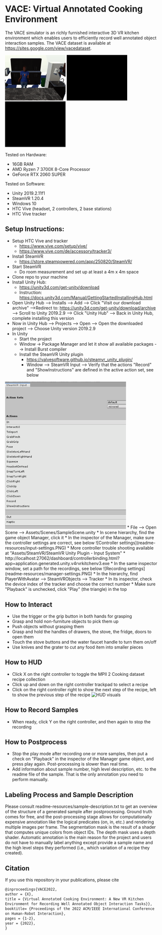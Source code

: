 # VACE: Virtual Annotated Cooking Environment

The VACE simulator is an richly furnished interactive 3D VR kitchen environment which enables users to efficiently record well annotated object interaction samples. The VACE dataset is available at https://sites.google.com/view/vacedataset.

 <p float="center">
   <img src="readme-resources/cuc-color.gif" width="200" />
   <img src="readme-resources/cucumber-depth.gif" width="200" /> 
   <img src="readme-resources/cucumber-seg.gif" width="200" />
 </p>

Tested on Hardware:
* 16GB RAM
* AMD Ryzen 7 3700X 8-Core Processor
* GeForce RTX 2060 SUPER

Tested on Software:
* Unity 2019.2.11f1
* SteamVR 1.20.4
* Windows 10
* HTC Vive (headset, 2 controllers, 2 base stations)
* HTC Vive tracker

## Setup Instructions:
* Setup HTC Vive and tracker
  * https://www.vive.com/setup/vive/
  * https://www.vive.com/de/accessory/tracker3/
* Install SteamVR
  * https://store.steampowered.com/app/250820/SteamVR/
* Start SteamVR
  * Do room measurement and set up at least a 4m x 4m space
* Clone repo to your machine
* Install Unity Hub: 
  * https://unity3d.com/get-unity/download
  * Instruction: https://docs.unity3d.com/Manual/GettingStartedInstallingHub.html
* Open Unity Hub --> Installs --> Add --> Click "Visit our download archive" -->Redirect to: https://unity3d.com/get-unity/download/archive --> Scroll to Unity 2019.2.9 --> Click "Unity Hub" --> Back in Unity Hub, complete installing this version
* Now in Unity Hub --> Projects --> Open --> Open the downloaded project --> Choose Unity version 2019.2.9
* In Unity
  * Start the project
  * Window -> Package Manager and let it show all available packages --> Install Burst compiler
  * Install the SteamVR Unity plugin
    * https://valvesoftware.github.io/steamvr_unity_plugin/
    * Window --> SteamVR Input --> Verify that the actions "Record" and "ShowInstructions" are defined in the active action set, see below
<img src="readme-resources/steamvrinput-settings.PNG" alt="Action set settings" width="400">
  * File --> Open Scene --> Assets/Scenes/SampleScene.unity
  * In scene hierarchy, find the game object Manager, click it
  * In the inspector of the Manager, make sure the controller settings are correct, see below
![Controller settings](readme-resources/input-settings.PNG)
  * More controller trouble shooting available at "Assets/SteamVR/SteamVR Unity Plugin - Input System"
    * http://localhost:27062/dashboard/controllerbinding.html?app=application.generated.unity.v4rvrkitchenv3.exe
  * In the same inspector window, set a path for the recordings, see below
![Recording settings](readme-resources/manager-settings.PNG)
  * In the hierarchy, find PlayerWithAvatar --> SteamVRObjects --> Tracker
    * In its inspector, check the device index of the tracker and choose the correct number
  * Make sure "Playback" is unchecked, click "Play" (the triangle) in the top

## How to Interact
* Use the trigger or the grip button in both hands for grasping
* Grasp and hold non-furniture objects to pick them up
* Push objects without grasping them
* Grasp and hold the handles of drawers, the stove, the fridge, doors to open them
* Touch the stove buttons and the water faucet handle to turn them on/off
* Use knives and the grater to cut any food item into smaller pieces

## How to HUD
* Click X on the right controller to toggle the MPII 2 Cooking dataset recipe collection
* Click up and down on the right controller trackpad to select a recipe
* Click on the right controller right to show the next step of the recipe, left to show the previous step of the recipe
![HUD visuals](readme-resources/hud.gif)

## How to Record Samples
* When ready, click Y on the right controller, and then again to stop the recording

## How to Postprocess
* Stop the play mode after recording one or more samples, then put a check on "Playback" in the inspector of the Manager game object, and press play again. Post-processing is slower than real time.
* Add information about sample number, high level description, etc. to the readme file of the sample. That is the only annotation you need to perform manually. 

## Labeling Process and Sample Description
Please consult readme-resources/sample-description.txt to get an overview of the structure of a generated sample after postprocessing. Ground truth comes for free, and the post-processing stage allows for computationally expensive annotation like the logical predicates (on, in, etc.) and rendering multiple images per frame. The segmentation mask is the result of a shader that computes unique colors from object IDs. The depth mask uses a depth shader.
Automatic annotation is the main reason for the project and users do not have to manually label anything except provide a sample name and the high level steps they performed (i.e., which variation of a recipe they created).

## Citation
If you use this repository in your publications, please cite

```
@inproceedings{VACE2022,
author = {X},
title = {Virtual Annotated Cooking Environment: A New VR Kitchen Environment for Recording Well Annotated Object Interaction Tasks}},
booktitle= {Proceedings of the 2022 ACM/IEEE International Conference on Human-Robot Interaction},
pages = {1-2},
year = {2022},
}
```